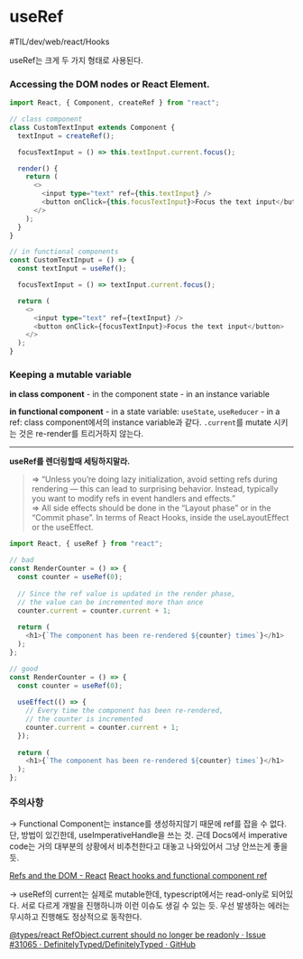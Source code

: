 # useRef
#TIL/dev/web/react/Hooks

useRef는 크게 두 가지 형태로 사용된다. 

### Accessing the DOM nodes or React Element.
```typescript
import React, { Component, createRef } from "react";

// class component
class CustomTextInput extends Component {
  textInput = createRef();

  focusTextInput = () => this.textInput.current.focus();

  render() {
    return (
      <>
        <input type="text" ref={this.textInput} />
        <button onClick={this.focusTextInput}>Focus the text input</button>
      </>
    );
  }
}

// in functional components
const CustomTextInput = () => {
  const textInput = useRef();

  focusTextInput = () => textInput.current.focus();

  return (
    <>
      <input type="text" ref={textInput} />
      <button onClick={focusTextInput}>Focus the text input</button>
    </>
  );
}
```

### Keeping a mutable variable
**in class component**
	- in the component state
	- in an instance variable

**in functional component**
	- in a state variable: `useState`, `useReducer`
	- in a ref: class component에서의 instance variable과 같다. `.current`를 mutate 시키는 것은 re-render를 트리거하지 않는다. 


- - - -

**useRef를 렌더링할때 세팅하지말라.**
> ⇒ “Unless you’re doing lazy initialization, avoid setting refs during rendering — this can lead to surprising behavior. Instead, typically you want to modify refs in event handlers and effects.”  
> ⇒ All side effects should be done in the “Layout phase” or in the “Commit phase”. In terms of React Hooks, inside the useLayoutEffect or the useEffect.  

```typescript
import React, { useRef } from "react";

// bad
const RenderCounter = () => {
  const counter = useRef(0);
  
  // Since the ref value is updated in the render phase,
  // the value can be incremented more than once
  counter.current = counter.current + 1;
  
  return (
    <h1>{`The component has been re-rendered ${counter} times`}</h1>
  );
};

// good
const RenderCounter = () => {
  const counter = useRef(0);
  
  useEffect(() => {
    // Every time the component has been re-rendered,
    // the counter is incremented
    counter.current = counter.current + 1;
  }); 
  
  return (
    <h1>{`The component has been re-rendered ${counter} times`}</h1>
  );
};
```



### 주의사항 
-> Functional Component는 instance를 생성하지않기 때문에 ref를 잡을 수 없다. 
단, 방법이 있긴한데, useImperativeHandle을 쓰는 것. 근데 Docs에서 imperative code는 거의 대부분의 상황에서 비추천한다고 대놓고 나와있어서 그냥 안쓰는게 좋을듯. 

 [Refs and the DOM - React](https://reactjs.org/docs/refs-and-the-dom.html#accessing-refs) 
 [React hooks and functional component ref](https://stackoverflow.com/a/58412304/12330603) 


-> useRef의 current는 실제로 mutable한데, typescript에서는 read-only로 되어있다. 서로 다르게 개발을 진행하니까 이런 이슈도 생길 수 있는 듯. 우선 발생하는 에러는 무시하고 진행해도 정상적으로 동작한다. 

[@types/react RefObject.current should no longer be readonly · Issue #31065 · DefinitelyTyped/DefinitelyTyped · GitHub](https://github.com/DefinitelyTyped/DefinitelyTyped/issues/31065)









